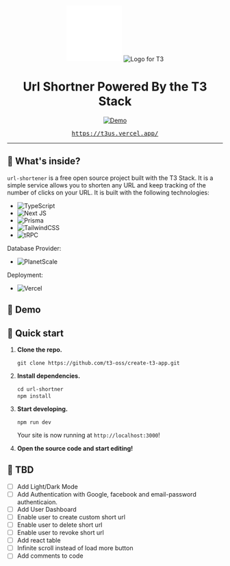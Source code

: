 <p align="center">
  <picture>
  <img src="./public/logo.svg" width="130" alt="Logo for URL shortner">
</picture>
  <picture>
  <source media="(prefers-color-scheme: dark)" srcset="https://raw.githubusercontent.com/t3-oss/create-t3-app/99286f37324330ecdf75132fae1f246440a88035/www/public/images/t3-light.svg">
  <img src="https://raw.githubusercontent.com/t3-oss/create-t3-app/99286f37324330ecdf75132fae1f246440a88035/www/public/images/t3-dark.svg" width="130" alt="Logo for T3">
</picture>
</p>

<h1 align="center">
 Url Shortner Powered By the T3 Stack

</h1>

<p align="center">
  <a href="https://t3us.vercel.app/"
    ><img
      alt="Demo"
      src="https://img.shields.io/badge/demo-online-green.svg?style=flat-square"
    />
    </a>
</p>

<p align="center" style="font-family: monospace">
  <a href="https://t3us.vercel.app/"
    >https://t3us.vercel.app/
    </a>
</p>

---

## 🧐 What's inside?

`url-shortener` is a free open source project built with the T3 Stack. It is a simple service allows you to shorten any URL and keep tracking of the number of clicks on your URL. It is built with the following technologies:

- ![TypeScript](https://img.shields.io/badge/typescript-%23007ACC.svg?style=for-the-badge&logo=typescript&logoColor=white)
- ![Next JS](https://img.shields.io/badge/Next-black?style=for-the-badge&logo=next.js&logoColor=white)
- ![Prisma](https://img.shields.io/badge/Prisma-3982CE?style=for-the-badge&logo=Prisma&logoColor=white)
- ![TailwindCSS](https://img.shields.io/badge/tailwindcss-%2338B2AC.svg?style=for-the-badge&logo=tailwind-css&logoColor=white)
- ![tRPC](https://img.shields.io/badge/tRPC-%232596BE.svg?style=for-the-badge&logo=tRPC&logoColor=white)

Database Provider:

- ![PlanetScale](https://img.shields.io/badge/planetscale-%23000000.svg?style=for-the-badge&logo=planetscale&logoColor=white)

Deployment:

- ![Vercel](https://img.shields.io/badge/vercel-%23000000.svg?style=for-the-badge&logo=vercel&logoColor=white)

## 📸 Demo

## 🚀 Quick start

1.  **Clone the repo.**

    ```shell
    git clone https://github.com/t3-oss/create-t3-app.git
    ```

2.  **Install dependencies.**

    ```shell
    cd url-shortner
    npm install
    ```

3.  **Start developing.**

    ```shell
    npm run dev
    ```

    Your site is now running at `http://localhost:3000`!

4.  **Open the source code and start editing!**

## 📝 TBD

- [ ] Add Light/Dark Mode
- [ ] Add Authentication with Google, facebook and email-password authenticaion.
- [ ] Add User Dashboard
- [ ] Enable user to create custom short url
- [ ] Enable user to delete short url
- [ ] Enable user to revoke short url
- [ ] Add react table
- [ ] Infinite scroll instead of load more button
- [ ] Add comments to code
